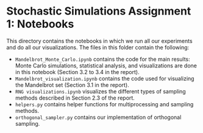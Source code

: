 # Stochastic Simulations Assignment 1: Notebooks
This directory contains the notebooks in which we run all our experiments and do
all our visualizations.
The files in this folder contain the following:
- `Mandelbrot_Monte_Carlo.ipynb` contains the code for the main results: Monte
  Carlo simulations, statistical analysis, and visualizations are done in this
  notebook (Section 3.2 to 3.4 in the report).
- `Mandelbrot_visualization.ipynb` contains the code used for visualizing the
  Mandelbrot set (Section 3.1 in the report).
- `RNG visualizations.ipynb` visualizes the different types of sampling methods
  described in Section 2.3 of the report.
- `helpers.py` contains helper functions for multiprocessing and sampling methods.
- `orthogonal_sampler.py` contains our implementation of orthogonal sampling.
